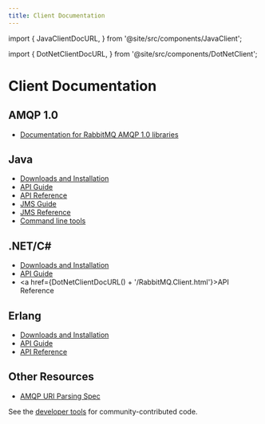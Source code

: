 ```yaml
---
title: Client Documentation
---
```

<!--
Copyright (c) 2005-2025 Broadcom. All Rights Reserved. The term "Broadcom" refers to Broadcom Inc. and/or its subsidiaries.

All rights reserved. This program and the accompanying materials
are made available under the terms of the under the Apache License,
Version 2.0 (the "License”); you may not use this file except in compliance
with the License. You may obtain a copy of the License at

https://www.apache.org/licenses/LICENSE-2.0

Unless required by applicable law or agreed to in writing, software
distributed under the License is distributed on an "AS IS" BASIS,
WITHOUT WARRANTIES OR CONDITIONS OF ANY KIND, either express or implied.
See the License for the specific language governing permissions and
limitations under the License.
-->

import {
  JavaClientDocURL,
} from '@site/src/components/JavaClient';

import {
  DotNetClientDocURL,
} from '@site/src/components/DotNetClient';

# Client Documentation

## AMQP 1.0

 * [Documentation for RabbitMQ AMQP 1.0 libraries](./amqp-client-libraries.md)

## Java

 * [Downloads and Installation](./java-client.md)
 * [API Guide](./java-api-guide.md)
 * <a href={JavaClientDocURL()}>API Reference</a>
 * [JMS Guide](./jms-client.md)
 * [JMS Reference](https://github.com/rabbitmq/rabbitmq-jms-client/blob/main/jms-client-compliance.md)
 * [Command line tools](./java-tools.md)


## .NET/C# #

 * [Downloads and Installation](./dotnet.md)
 * [API Guide](./dotnet-api-guide.md)
 * <a href={DotNetClientDocURL() + '/RabbitMQ.Client.html'}>API Reference</a>

## Erlang

 * [Downloads and Installation](./erlang-client.md)
 * [API Guide](./erlang-client-user-guide.md)
 * <a href="https://hexdocs.pm/amqp_client/" target="_blank" rel="noopener noreferrer">API Reference</a>

## Other Resources

* [AMQP URI Parsing Spec](/docs/uri-spec)

See the [developer tools](/client-libraries/devtools) for community-contributed code.
